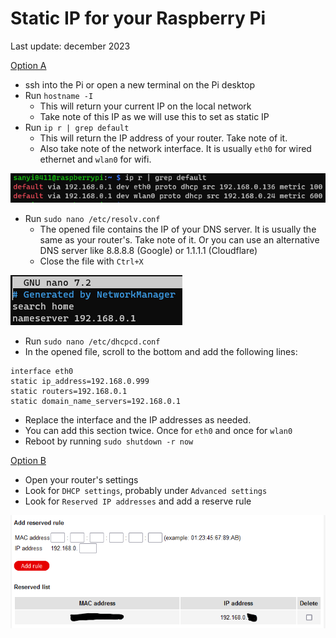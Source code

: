 # Static IP for your Raspberry Pi

Last update: december 2023

<u>Option A</u>
- ssh into the Pi or open a new terminal on the Pi desktop
- Run `hostname -I`
    - This will return your current IP on the local network
    - Take note of this IP as we will use this to set as static IP
- Run `ip r | grep default`
    - This will return the IP address of your router. Take note of it.
    - Also take note of the network interface. It is usually `eth0` for wired ethernet and `wlan0` for wifi.

![](images/1.png)

- Run `sudo nano /etc/resolv.conf`
    - The opened file contains the IP of your DNS server. It is usually the same as your router's. Take note of it. Or you can use an alternative DNS server like 8.8.8.8 (Google) or 1.1.1.1 (Cloudflare)
    - Close the file with `Ctrl+X`

![](images/2.png)

- Run `sudo nano /etc/dhcpcd.conf`
- In the opened file, scroll to the bottom and add the following lines:
```
interface eth0
static ip_address=192.168.0.999
static routers=192.168.0.1
static domain_name_servers=192.168.0.1
```
- Replace the interface and the IP addresses as needed.
- You can add this section twice. Once for `eth0` and once for `wlan0`
- Reboot by running `sudo shutdown -r now`

<u>Option B</u>

- Open your router's settings
- Look for `DHCP settings`, probably under `Advanced settings`
- Look for `Reserved IP addresses` and add a reserve rule

![](images/3.png)